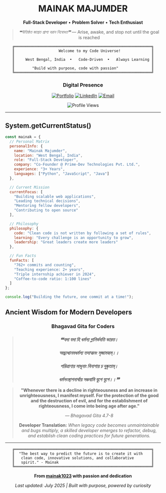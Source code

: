 <div align="center">

# **MAINAK MAJUMDER**

**Full-Stack Developer** • **Problem Solver** • **Tech Enthusiast**

> *❝উত্তিষ্ঠত জাগ্রত প্রাপ্য বরান নিবোধত❞* — Arise, awake, and stop not until the goal is reached

```
╔══════════════════════════════════════════════════════════════╗
║                    Welcome to my Code Universe!              ║
║                                                              ║
║     West Bengal, India  •   Code-Driven  •   Always Learning ║
║                                                              ║
║        "Build with purpose, code with passion"               ║
╚══════════════════════════════════════════════════════════════╝
```

</div>

<div align="center">

### **Digital Presence**

[![Portfolio](https://img.shields.io/badge/Portfolio-FF6B6B?style=for-the-badge&logo=google-chrome&logoColor=white&labelColor=000000)](https://mainakmajumder.live)
[![LinkedIn](https://img.shields.io/badge/LinkedIn-0077B5?style=for-the-badge&logo=linkedin&logoColor=white)](https://www.linkedin.com/in/mainak-majumder/)
[![Email](https://img.shields.io/badge/Email-D14836?style=for-the-badge&logo=gmail&logoColor=white)](mailto:mainak1112@gmail.com)

<img src="https://komarev.com/ghpvc/?username=mainak1023&label=Profile%20Views&color=FF6B6B&style=for-the-badge" alt="Profile Views" />

</div>

---

## **System.getCurrentStatus()**

```javascript
const mainak = {
  // Personal Matrix
  personalInfo: {
    name: "Mainak Majumder",
    location: "West Bengal, India",
    role: "Full-Stack Developer",
    company: "Co-Founder @ Prime-Dev Technologies Pvt. Ltd.",
    experience: "3+ Years",
    languages: ["Python", "JavaScript", "Java"]
  },

  // Current Mission
  currentFocus: [
    "Building scalable web applications",
    "Leading technical decisions",
    "Mentoring fellow developers",
    "Contributing to open source"
  ],

  // Philosophy
  philosophy: {
    code: "Clean code is not written by following a set of rules",
    learning: "Every challenge is an opportunity to grow",
    leadership: "Great leaders create more leaders"
  },

  // Fun Facts
  funFacts: [
    "762+ commits and counting",
    "Teaching experience: 2+ years",
    "Triple internship achiever in 2024",
    "Coffee-to-code ratio: 1:100 lines"
  ]
};

console.log("Building the future, one commit at a time!");
```

## **Ancient Wisdom for Modern Developers**

<div align="center">

### **Bhagavad Gita for Coders**

> ### *❝যদা যদা হি ধর্মস্য গ্লানির্ভবতি ভারত।*
> ### *অভ্যুত্থানমধর্মস্য তদাত্মনং সৃজামহ্যম্।।*
> ### *পরিত্রাণায় সাধূনাং বিনাশায় চ দুষ্কৃতাম্।*
> ### *ধর্মসংস্থাপনার্থায় সম্ভবামি যুগে যুগে।।❞*

> **"Whenever there is a decline in righteousness and an increase in unrighteousness, I manifest myself. For the protection of the good and the destruction of evil, and for the establishment of righteousness, I come into being age after age."**
> 
> *— Bhagavad Gita 4.7-8*
> 
> **Developer Translation:** *When legacy code becomes unmaintainable and bugs multiply, a skilled developer emerges to refactor, debug, and establish clean coding practices for future generations.*

</div>

---

<div align="center">

```
╔══════════════════════════════════════════════════════════════╗
║  "The best way to predict the future is to create it with    ║
║   clean code, innovative solutions, and collaborative        ║
║   spirit." - Mainak                                          ║
╚══════════════════════════════════════════════════════════════╝
```

**From [mainak1023](https://github.com/mainak1023) with passion and dedication**

*Last updated: July 2025 | Built with purpose, powered by curiosity*

</div>
